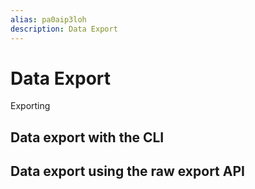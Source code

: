 ```yaml
---
alias: pa0aip3loh
description: Data Export
---
```


# Data Export

Exporting

## Data export with the CLI

## Data export using the raw export API
